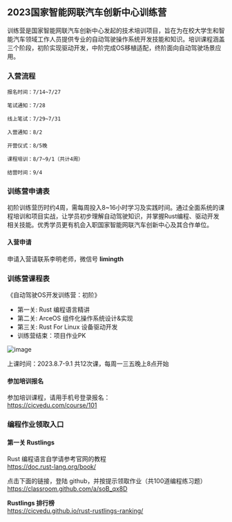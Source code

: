 
## 2023国家智能网联汽车创新中心训练营
训练营是国家智能网联汽车创新中心发起的技术培训项目，旨在为在校大学生和智能汽车领域工作人员提供专业的自动驾驶操作系统开发技能和知识。培训课程涵盖三个阶段，初阶实现驱动开发，中阶完成OS移植适配，终阶面向自动驾驶场景应用。

### 入营流程
```
报名时间：7/14~7/27

笔试通知：7/28

线上笔试：7/29~7/31

入营通知：8/2

开营仪式：8/5晚

课程培训：8/7~9/1（共计4周）

结营时间：9/4
```

### 训练营申请表
初阶训练营历时约4周，需每周投入8~16小时学习及实践时间。通过全面系统的课程培训和项目实战，让学员初步理解自动驾驶知识，并掌握Rust编程、驱动开发相关技能。优秀学员更有机会入职国家智能网联汽车创新中心及其合作单位。

#### 入营申请
申请入营请联系李明老师，微信号 **limingth**

### 训练营课程表
《自动驾驶OS开发训练营：初阶》  
* 第一关: Rust 编程语言精讲
* 第二关: ArceOS 组件化操作系统设计&实现
* 第三关: Rust For Linux 设备驱动开发
* 训练营结束：项目作业PK

![image](https://github.com/cicvedu/.github/assets/1249369/c03ff09e-0c85-424f-a07f-63d447313e71)

上课时间：2023.8.7-9.1 共12次课，每周一三五晚上8点开始

#### 参加培训报名
参加培训课程，请用手机号登录报名：  
<https://cicvedu.com/course/101>

### 编程作业领取入口
#### 第一关 Rustlings   
Rust 编程语言自学请参考官网的教程  
<https://doc.rust-lang.org/book/>

点击下面的链接，登陆 github，并按提示领取作业（共100道编程练习题）  
<https://classroom.github.com/a/soB_qx8D>

**Rustlings 排行榜**  
<https://cicvedu.github.io/rust-rustlings-ranking/>

